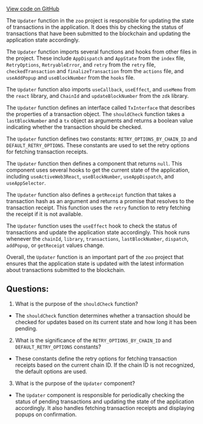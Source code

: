 [View code on GitHub](zoo-labs/zoo/blob/master/core/src/state/transactions/updater.tsx)

The `Updater` function in the `zoo` project is responsible for updating the state of transactions in the application. It does this by checking the status of transactions that have been submitted to the blockchain and updating the application state accordingly. 

The `Updater` function imports several functions and hooks from other files in the project. These include `AppDispatch` and `AppState` from the `index` file, `RetryOptions`, `RetryableError`, and `retry` from the `retry` file, `checkedTransaction` and `finalizeTransaction` from the `actions` file, and `useAddPopup` and `useBlockNumber` from the `hooks` file. 

The `Updater` function also imports `useCallback`, `useEffect`, and `useMemo` from the `react` library, and `ChainId` and `updateBlockNumber` from the `zdk` library. 

The `Updater` function defines an interface called `TxInterface` that describes the properties of a transaction object. The `shouldCheck` function takes a `lastBlockNumber` and a `tx` object as arguments and returns a boolean value indicating whether the transaction should be checked. 

The `Updater` function defines two constants: `RETRY_OPTIONS_BY_CHAIN_ID` and `DEFAULT_RETRY_OPTIONS`. These constants are used to set the retry options for fetching transaction receipts. 

The `Updater` function then defines a component that returns `null`. This component uses several hooks to get the current state of the application, including `useActiveWeb3React`, `useBlockNumber`, `useAppDispatch`, and `useAppSelector`. 

The `Updater` function also defines a `getReceipt` function that takes a transaction hash as an argument and returns a promise that resolves to the transaction receipt. This function uses the `retry` function to retry fetching the receipt if it is not available. 

The `Updater` function uses the `useEffect` hook to check the status of transactions and update the application state accordingly. This hook runs whenever the `chainId`, `library`, `transactions`, `lastBlockNumber`, `dispatch`, `addPopup`, or `getReceipt` values change. 

Overall, the `Updater` function is an important part of the `zoo` project that ensures that the application state is updated with the latest information about transactions submitted to the blockchain.
## Questions: 
 1. What is the purpose of the `shouldCheck` function?
- The `shouldCheck` function determines whether a transaction should be checked for updates based on its current state and how long it has been pending.

2. What is the significance of the `RETRY_OPTIONS_BY_CHAIN_ID` and `DEFAULT_RETRY_OPTIONS` constants?
- These constants define the retry options for fetching transaction receipts based on the current chain ID. If the chain ID is not recognized, the default options are used.

3. What is the purpose of the `Updater` component?
- The `Updater` component is responsible for periodically checking the status of pending transactions and updating the state of the application accordingly. It also handles fetching transaction receipts and displaying popups on confirmation.